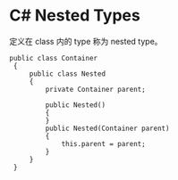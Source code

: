 # C# Nested Types

定义在 class 内的 type 称为 nested type。

```
public class Container
 {
     public class Nested
     {
         private Container parent;

         public Nested()
         {
         }
         public Nested(Container parent)
         {
             this.parent = parent;
         }
     }
 }
```
